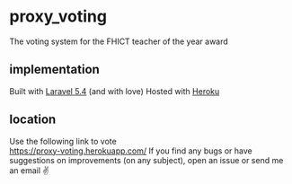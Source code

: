 # proxy_voting
The voting system for the FHICT teacher of the year award
## implementation
Built with [Laravel 5.4](https://laravel.com/) (and with love)
Hosted with [Heroku](https://www.heroku.com/)
## location  
Use the following link to vote  
https://proxy-voting.herokuapp.com/
If you find any bugs or have suggestions on improvements (on any subject), open an issue or send me an email :v:  
